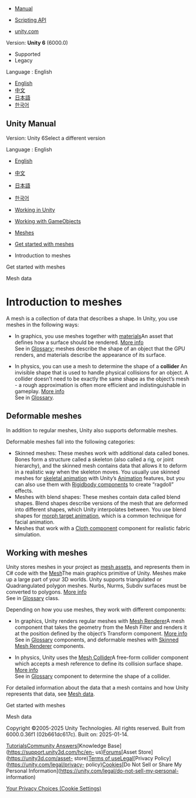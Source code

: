 [](https://docs.unity3d.com)

  * [Manual](../Manual/index.html)
  * [Scripting API](../ScriptReference/index.html)

  * [unity.com](https://unity.com/)

Version: **Unity 6** (6000.0)

  * Supported
  * Legacy

Language : English

  * [English](/Manual/mesh-introduction.html)
  * [中文](/cn/current/Manual/mesh-introduction.html)
  * [日本語](/ja/current/Manual/mesh-introduction.html)
  * [한국어](/kr/current/Manual/mesh-introduction.html)

[](https://docs.unity3d.com)

## Unity Manual

Version: Unity 6Select a different version

Language : English

  * [English](/Manual/mesh-introduction.html)
  * [中文](/cn/current/Manual/mesh-introduction.html)
  * [日本語](/ja/current/Manual/mesh-introduction.html)
  * [한국어](/kr/current/Manual/mesh-introduction.html)

  * [Working in Unity](working-in-unity.html)
  * [Working with GameObjects](working-with-gameobjects.html)
  * [Meshes](mesh.html)
  * [Get started with meshes](get-started-with-meshes.html)
  * Introduction to meshes

[](get-started-with-meshes.html)

Get started with meshes

[](AnatomyofaMesh.html)

Mesh data

# Introduction to meshes

A mesh is a collection of data that describes a shape. In Unity, you use
meshes in the following ways:

  * In graphics, you use meshes together with [materials](Materials.html)An asset that defines how a surface should be rendered. [More info](class-Material.html)  
See in [Glossary](Glossary.html#Material); meshes describe the shape of an
object that the GPU renders, and materials describe the appearance of its
surface.

  * In physics, you can use a mesh to determine the shape of a **collider** An invisible shape that is used to handle physical collisions for an object. A collider doesn’t need to be exactly the same shape as the object’s mesh - a rough approximation is often more efficient and indistinguishable in gameplay. [More info](CollidersOverview.html)  
See in [Glossary](Glossary.html#Collider).

## Deformable meshes

In addition to regular meshes, Unity also supports deformable meshes.

Deformable meshes fall into the following categories:

  * Skinned meshes: These meshes work with additional data called bones. Bones form a structure called a skeleton (also called a rig, or joint hierarchy), and the skinned mesh contains data that allows it to deform in a realistic way when the skeleton moves. You usually use skinned meshes for [skeletal animation](https://en.wikipedia.org/wiki/Skeletal_animation) with Unity’s [Animation](AnimationSection.html) features, but you can also use them with [Rigidbody components](class-Rigidbody.html) to create “ragdoll” effects.
  * Meshes with blend shapes: These meshes contain data called blend shapes. Blend shapes describe versions of the mesh that are deformed into different shapes, which Unity interpolates between. You use blend shapes for [morph target animation](https://en.wikipedia.org/wiki/Morph_target_animation), which is a common technique for facial animation.
  * Meshes that work with a [Cloth component](class-Cloth.html) component for realistic fabric simulation.

## Working with meshes

Unity stores meshes in your project as [mesh assets](class-Mesh.html), and
represents them in C# code with the [Mesh](../ScriptReference/Mesh.html)The
main graphics primitive of Unity. Meshes make up a large part of your 3D
worlds. Unity supports triangulated or Quadrangulated polygon meshes. Nurbs,
Nurms, Subdiv surfaces must be converted to polygons. [More info](mesh.html)  
See in [Glossary](Glossary.html#Mesh) class.

Depending on how you use meshes, they work with different components:

  * In graphics, Unity renders regular meshes with [Mesh Renderer](class-MeshRenderer.html)A mesh component that takes the geometry from the Mesh Filter and renders it at the position defined by the object’s Transform component. [More info](class-MeshRenderer.html)  
See in [Glossary](Glossary.html#MeshRenderer) components, and deformable
meshes with [Skinned Mesh Renderer](class-SkinnedMeshRenderer.html)
components.

  * In physics, Unity uses the [Mesh Collider](https://docs.unity3d.com/Manual/class-MeshCollider.html)A free-form collider component which accepts a mesh reference to define its collision surface shape. [More info](class-MeshCollider.html)  
See in [Glossary](Glossary.html#MeshCollider) component to determine the shape
of a collider.

For detailed information about the data that a mesh contains and how Unity
represents that data, see [Mesh data](AnatomyofaMesh.html).

[](get-started-with-meshes.html)

Get started with meshes

[](AnatomyofaMesh.html)

Mesh data

Copyright ©2005-2025 Unity Technologies. All rights reserved. Built from
6000.0.36f1 (02b661dc617c). Built on: 2025-01-14.

[Tutorials](https://learn.unity.com/)[Community
Answers](https://answers.unity3d.com)[Knowledge
Base](https://support.unity3d.com/hc/en-
us)[Forums](https://forum.unity3d.com)[Asset Store](https://unity3d.com/asset-
store)[Terms of
use](https://docs.unity3d.com/Manual/TermsOfUse.html)[Legal](https://unity.com/legal)[Privacy
Policy](https://unity.com/legal/privacy-
policy)[Cookies](https://unity.com/legal/cookie-policy)[Do Not Sell or Share
My Personal Information](https://unity.com/legal/do-not-sell-my-personal-
information)

[Your Privacy Choices (Cookie Settings)](javascript:void\(0\);)

